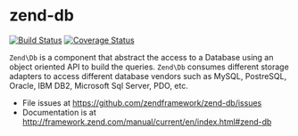 # zend-db

[![Build Status](https://secure.travis-ci.org/zendframework/zend-db.svg?branch=master)](https://secure.travis-ci.org/zendframework/zend-db)
[![Coverage Status](https://coveralls.io/repos/zendframework/zend-db/badge.svg?branch=master)](https://coveralls.io/r/zendframework/zend-db)

`Zend\Db` is a component that abstract the access to a Database using an object
oriented API to build the queries. `Zend\Db` consumes different storage adapters
to access different database vendors such as MySQL, PostreSQL, Oracle, IBM DB2,
Microsoft Sql Server, PDO, etc.


- File issues at https://github.com/zendframework/zend-db/issues
- Documentation is at http://framework.zend.com/manual/current/en/index.html#zend-db
